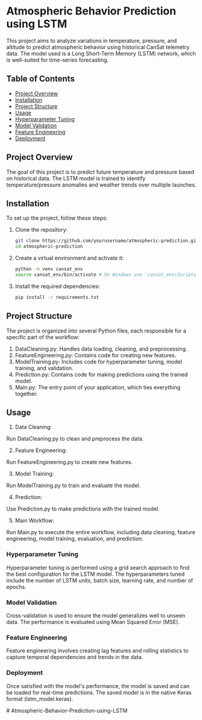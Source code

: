 # Atmospheric Behavior Prediction using LSTM

This project aims to analyze variations in temperature, pressure, and altitude to predict atmospheric behavior using historical CanSat telemetry data. The model used is a Long Short-Term Memory (LSTM) network, which is well-suited for time-series forecasting.

## Table of Contents

- [Project Overview](#project-overview)
- [Installation](#installation)
- [Project Structure](#project-structure)
- [Usage](#usage)
- [Hyperparameter Tuning](#hyperparameter-tuning)
- [Model Validation](#model-validation)
- [Feature Engineering](#feature-engineering)
- [Deployment](#deployment)

## Project Overview

The goal of this project is to predict future temperature and pressure based on historical data. The LSTM model is trained to identify temperature/pressure anomalies and weather trends over multiple launches.

## Installation

To set up the project, follow these steps:

1. Clone the repository:
   ```bash
   git clone https://github.com/yourusername/atmospheric-prediction.git
   cd atmospheric-prediction

2. Create a virtual environment and activate it:
    ```bash
    python -m venv cansat_env
    source cansat_env/bin/activate # On Windows use `cansat_env\Scripts\activate`

3. Install the required dependencies:
   ```bash
   pip install -r requirements.txt

## Project Structure

 The project is organized into several Python files, each responsible for a specific part of the workflow:

1. DataCleaning.py: Handles data loading, cleaning, and preprocessing.
2. FeatureEngineering.py: Contains code for creating new features.
3. ModelTraining.py: Includes code for hyperparameter tuning, model training, and validation.
4. Prediction.py: Contains code for making predictions using the trained model.
5. Main.py: The entry point of your application, which ties everything together.

## Usage
1. Data Cleaning:

Run DataCleaning.py to clean and preprocess the data.

2. Feature Engineering:

Run FeatureEngineering.py to create new features.

3. Model Training:

Run ModelTraining.py to train and evaluate the model.

4. Prediction:

Use Prediction.py to make predictions with the trained model.

5. Main Workflow:

Run Main.py to execute the entire workflow, including data cleaning, feature engineering, model training, evaluation, and prediction.

### Hyperparameter Tuning
Hyperparameter tuning is performed using a grid search approach to find the best configuration for the LSTM model. The hyperparameters tuned include the number of LSTM units, batch size, learning rate, and number of epochs.

### Model Validation
Cross-validation is used to ensure the model generalizes well to unseen data. The performance is evaluated using Mean Squared Error (MSE).

### Feature Engineering
Feature engineering involves creating lag features and rolling statistics to capture temporal dependencies and trends in the data.

### Deployment
Once satisfied with the model's performance, the model is saved and can be loaded for real-time predictions. The saved model is in the native Keras format (lstm_model.keras).


#   A t m o s p h e r i c - B e h a v i o r - P r e d i c t i o n - u s i n g - L S T M  
 
